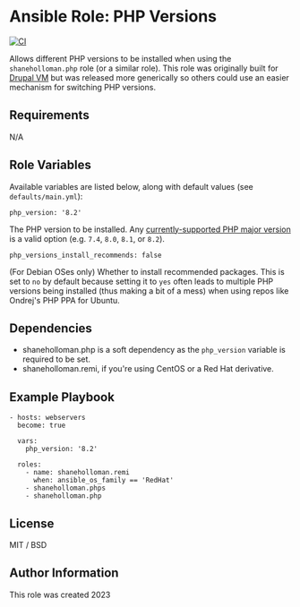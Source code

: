 # Ansible Role: PHP Versions

[![CI](https://github.com/shaneholloman/ansible-role-phps/actions/workflows/ci.yml/badge.svg)](https://github.com/shaneholloman/ansible-role-phps/actions/workflows/ci.yml)

Allows different PHP versions to be installed when using the `shaneholloman.php` role (or a similar role). This role was originally built for [Drupal VM](https://www.drupalvm.com) but was released more generically so others could use an easier mechanism for switching PHP versions.

## Requirements

N/A

## Role Variables

Available variables are listed below, along with default values (see `defaults/main.yml`):

    php_version: '8.2'

The PHP version to be installed. Any [currently-supported PHP major version](http://php.net/supported-versions.php) is a valid option (e.g. `7.4`, `8.0`, `8.1`, or `8.2`).

    php_versions_install_recommends: false

(For Debian OSes only) Whether to install recommended packages. This is set to `no` by default because setting it to `yes` often leads to multiple PHP versions being installed (thus making a bit of a mess) when using repos like Ondrej's PHP PPA for Ubuntu.

## Dependencies

  - shaneholloman.php is a soft dependency as the `php_version` variable is required to be set.
  - shaneholloman.remi, if you're using CentOS or a Red Hat derivative.

## Example Playbook

    - hosts: webservers
      become: true
    
      vars:
        php_version: '8.2'
    
      roles:
        - name: shaneholloman.remi
          when: ansible_os_family == 'RedHat'
        - shaneholloman.phps
        - shaneholloman.php

## License

MIT / BSD

## Author Information

This role was created 2023
